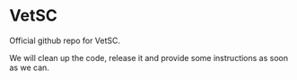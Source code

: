 # VetSC
Official github repo for VetSC.

We will clean up the code, release it and provide some instructions as soon as we can.
